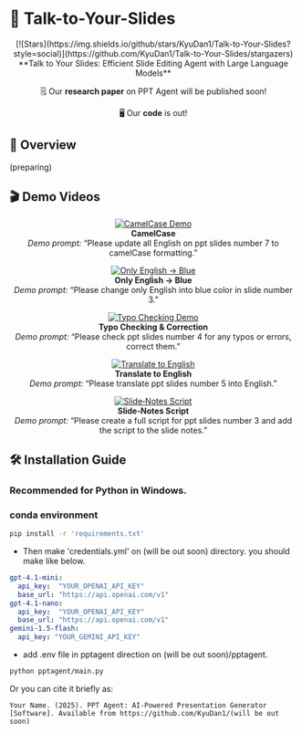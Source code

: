   # 🚀 Talk-to-Your-Slides
  


<div align="center">
[![Stars](https://img.shields.io/github/stars/KyuDan1/Talk-to-Your-Slides?style=social)](https://github.com/KyuDan1/Talk-to-Your-Slides/stargazers)
  **Talk to Your Slides: Efficient Slide Editing Agent with Large Language Models**
  
🗒️ Our **research paper** on PPT Agent will be published soon!

🖥️ Our **code** is out!
</div>

## 📖 Overview
(preparing)

## 🎬 Demo Videos

<div align="center">

[![CamelCase Demo](https://img.youtube.com/vi/9nJ0-yofr7Y/0.jpg)](https://youtu.be/9nJ0-yofr7Y "CamelCase Formatting")  
**CamelCase**  
*Demo prompt:* “Please update all English on ppt slides number 7 to camelCase formatting.”  

[![Only English → Blue](https://img.youtube.com/vi/eVSs6xi-bEs/0.jpg)](https://youtu.be/eVSs6xi-bEs "Only English Blue")  
**Only English → Blue**  
*Demo prompt:* “Please change only English into blue color in slide number 3.”  

[![Typo Checking Demo](https://img.youtube.com/vi/rBIBsnWX3W0/0.jpg)](https://youtu.be/rBIBsnWX3W0 "Typo Checking & Correction")  
**Typo Checking & Correction**  
*Demo prompt:* “Please check ppt slides number 4 for any typos or errors, correct them.”  

[![Translate to English](https://img.youtube.com/vi/GLS_9xh2C-4/0.jpg)](https://youtu.be/GLS_9xh2C-4 "Translate Slides")  
**Translate to English**  
*Demo prompt:* “Please translate ppt slides number 5 into English.”  

[![Slide‑Notes Script](https://img.youtube.com/vi/5vzYd5ov_Cs/0.jpg)](https://youtu.be/5vzYd5ov_Cs "Generate Slide Notes")  
**Slide‑Notes Script**  
*Demo prompt:* “Please create a full script for ppt slides number 3 and add the script to the slide notes.”  

</div>

## 🛠️ Installation Guide
### Recommended for Python in Windows.

### conda environment
```bash
pip install -r 'requirements.txt'
```
- Then make 'credentials.yml' on (will be out soon) directory.
you should make like below.
```yml
gpt-4.1-mini:
  api_key:  "YOUR_OPENAI_API_KEY"
  base_url: "https://api.openai.com/v1"
gpt-4.1-nano:
  api_key:  "YOUR_OPENAI_API_KEY"
  base_url: "https://api.openai.com/v1"
gemini-1.5-flash:
  api_key: "YOUR_GEMINI_API_KEY"
```
- add .env file in pptagent direction on (will be out soon)/pptagent.
```bash
python pptagent/main.py
```


Or you can cite it briefly as:

```
Your Name. (2025). PPT Agent: AI-Powered Presentation Generator [Software]. Available from https://github.com/KyuDan1/(will be out soon)
```
